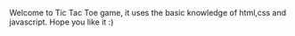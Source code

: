 Welcome to Tic Tac Toe game, it uses the basic knowledge of html,css and javascript. Hope you like it :)
